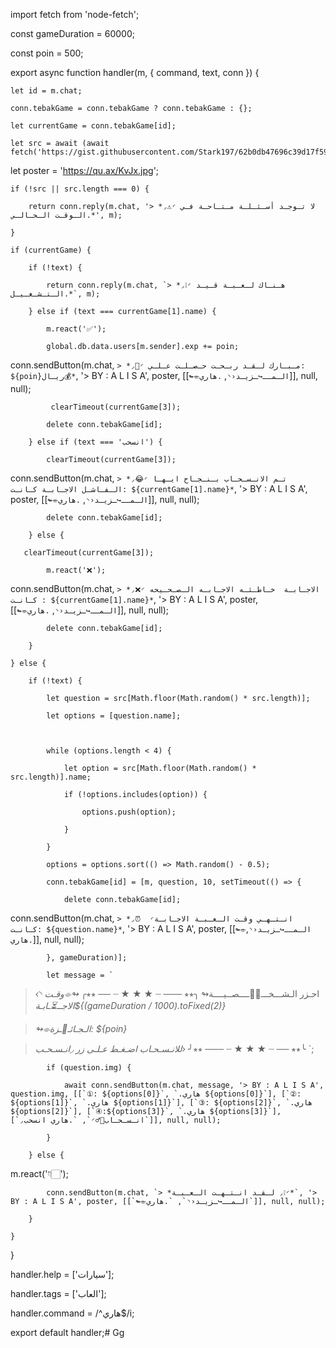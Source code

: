 import fetch from 'node-fetch';

const gameDuration = 60000;

const poin = 500;

export async function handler(m, { command, text, conn }) {

    let id = m.chat;

    conn.tebakGame = conn.tebakGame ? conn.tebakGame : {};

    let currentGame = conn.tebakGame[id];

    let src = await (await fetch('https://gist.githubusercontent.com/Stark197/62b0db47696c39d17f5973dbd0dfa968/raw/99164d54745fb1ae42754367bb45df971986b14c/Harry')).json();

let poster = 'https://qu.ax/KvJx.jpg';

    if (!src || src.length === 0) {

        return conn.reply(m.chat, '> *◞⚠️◜ لا تـوجـد أسـئـلـة مـتـاحـة فـي الـوقـت الـحـالـي.*', m);

    }

    if (currentGame) {

        if (!text) {

            return conn.reply(m.chat, `> *◞❕◜ هـنـاك لـعـبـة قـيـد الـتـشـغـيـل.*`, m);

        } else if (text === currentGame[1].name) {

            m.react('✅');

            global.db.data.users[m.sender].exp += poin;

conn.sendButton(m.chat, `> *◞🎊◜ مـبـارك لـقـد ربـحـت حـصـلـت عـلـي: ${poin}ريـال💰*`, '> BY : A L I S A', poster, [[`↬⌯الـمــ↪️ـزيـد‹◝`, `.هاري`]], null, null);

             clearTimeout(currentGame[3]);

            delete conn.tebakGame[id];

        } else if (text === 'انسحب') {

            clearTimeout(currentGame[3]);

conn.sendButton(m.chat, `> *◞😂◜ تـم الانـسـحـاب بـنـجـاح ايـهـا الـفـاشـل الاجـابـة كـانـت: ${currentGame[1].name}*`, '> BY : A L I S A', poster, [[`↬⌯الـمــ↪️ـزيـد‹◝`, `.هاري`]], null, null);

            delete conn.tebakGame[id];

        } else {

       clearTimeout(currentGame[3]);

            m.react('❌');

conn.sendButton(m.chat, `> *◞❌◜ الاجـابـة  خـاطـئـه الاجـابـه الـصـحـيحه كـانـت : ${currentGame[1].name}*`, '> BY : A L I S A', poster, [[`↬⌯الـمــ↪️ـزيـد‹◝`, `.هاري`]], null, null);

            delete conn.tebakGame[id];

        }

    } else {

        if (!text) {

            let question = src[Math.floor(Math.random() * src.length)];

            let options = [question.name];

            

            while (options.length < 4) {

                let option = src[Math.floor(Math.random() * src.length)].name;

                if (!options.includes(option)) {

                    options.push(option);

                }

            }

            options = options.sort(() => Math.random() - 0.5);

            conn.tebakGame[id] = [m, question, 10, setTimeout(() => {

                delete conn.tebakGame[id];

conn.sendButton(m.chat, `> *◞⏰  ◜انـتـهـي وقـت الـعـبـة الاجـابـة كـانـت: ${question.name}*`, '> BY : A L I S A', poster, [[`↬⌯الـمــ↪️ـزيـد‹◝`, `.هاري`]], null, null);

            }, gameDuration)];

            let message = `

> ‹◝ احـزر الـشـــخـــ😶‍🌫️ــــصــيــــة↬
╮⭒⭒ ─── ┈ ★ ★ ★ ┈ ── ⭒⭒╭
> *↬⌯وقـت الاجــ⏳ـابـة${(gameDuration / 1000).toFixed(2)}*

> *↬⌯الـجـائـ🎁ـزة: ${poin}*

> *للانـسـحـاب اضـغـط عـلـى زر ◞انـسـحـب›*
╯⭒⭒ ─── ┈ ★ ★ ★ ┈ ── ⭒⭒╰
`;

            if (question.img) {

                await conn.sendButton(m.chat, message, '> BY : A L I S A', question.img, [[`①: ${options[0]}`, `.هاري ${options[0]}`], [`②: ${options[1]}`, `.هاري ${options[1]}`], [`③: ${options[2]}`, `.هاري ${options[2]}`], [`④:${options[3]}`, `.هاري ${options[3]}`], [`◞انـسـحـاب🏃‍♂️◜`, `.هاري انسحب`]], null, null);

            } 

        } else {

m.react('👇🏻');

            conn.sendButton(m.chat, `> *لـقـد انـتـهـت الـعـبـة ◞❕◜*`, '> BY : A L I S A', poster, [[`↬⌯الـمــ↪️ـزيـد‹◝`, `.هاري`]], null, null);

        }

    }

}

handler.help = ['سيارات'];

handler.tags = ['العاب'];

handler.command = /^هاري$/i;

export default handler;# Gg
